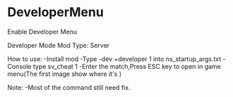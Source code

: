 # DeveloperMenu
Enable Developer Menu

Developer Mode
Mod Type: Server

How to use:
-Install mod
-Type -dev +developer 1 into ns_startup_args.txt
-Console type sv_cheat 1
-Enter the match,Press ESC key to open in game menu(The first image show where it's )

Note:
-Most of the command still need fix.
